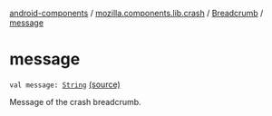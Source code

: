 [android-components](../../index.md) / [mozilla.components.lib.crash](../index.md) / [Breadcrumb](index.md) / [message](./message.md)

# message

`val message: `[`String`](https://kotlinlang.org/api/latest/jvm/stdlib/kotlin/-string/index.html) [(source)](https://github.com/mozilla-mobile/android-components/blob/master/components/lib/crash/src/main/java/mozilla/components/lib/crash/Breadcrumb.kt#L18)

Message of the crash breadcrumb.

